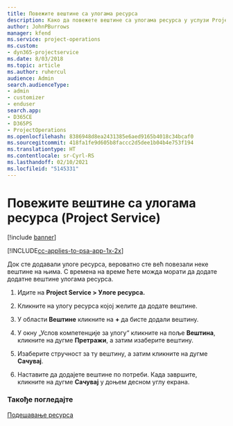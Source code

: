 ```yaml
---
title: Повежите вештине са улогама ресурса
description: Како да повежете вештине са улогама ресурса у услузи Project Service
author: JohnPBurrows
manager: kfend
ms.service: project-operations
ms.custom:
- dyn365-projectservice
ms.date: 8/03/2018
ms.topic: article
ms.author: ruhercul
audience: Admin
search.audienceType:
- admin
- customizer
- enduser
search.app:
- D365CE
- D365PS
- ProjectOperations
ms.openlocfilehash: 8386948d8ea2431385e6aed9165b4018c34bcaf0
ms.sourcegitcommit: 418fa1fe9d605b8faccc2d5dee1b04b4e753f194
ms.translationtype: HT
ms.contentlocale: sr-Cyrl-RS
ms.lasthandoff: 02/10/2021
ms.locfileid: "5145331"
---
```

# <a name="associate-skills-with-resource-roles-project-service"></a>Повежите вештине са улогама ресурса (Project Service)

[!include [banner](../includes/psa-now-project-operations.md)]

[!INCLUDE[cc-applies-to-psa-app-1x-2x](../includes/cc-applies-to-psa-app-1x-2x.md)]

Док сте додавали улоге ресурса, вероватно сте већ повезали неке вештине на њима. С времена на време ћете можда морати да додате додатне вештине улогама ресурса.  
  
1.  Идите на **Project Service > Улоге ресурса.**  
  
2.  Кликните на улогу ресурса којој желите да додате вештине.  
  
3.  У области **Вештине** кликните на **+** да бисте додали вештину.  
  
4.  У окну „Услов компетенције за улогу“ кликните на поље **Вештина**, кликните на дугме **Претражи**, а затим изаберите вештину.  
  
5.  Изаберите стручност за ту вештину, а затим кликните на дугме **Сачувај**.  
  
6.  Наставите да додајете вештине по потреби. Када завршите, кликните на дугме **Сачувај** у доњем десном углу екрана.  
  
### <a name="see-also"></a>Такође погледајте  
 [Подешавање ресурса](../psa/set-up-resources.md)
